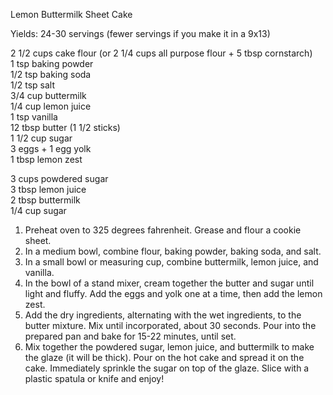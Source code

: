 
Lemon Buttermilk Sheet Cake
  
Yields: 24-30 servings (fewer servings if you make it in a 9x13)  
    
2 1/2 cups cake flour (or 2 1/4 cups all purpose flour + 5 tbsp cornstarch)  
1 tsp baking powder  
1/2 tsp baking soda  
1/2 tsp salt  
3/4 cup buttermilk  
1/4 cup lemon juice  
1 tsp vanilla  
12 tbsp butter (1 1/2 sticks)   
1 1/2 cup sugar  
3 eggs + 1 egg yolk  
1 tbsp lemon zest  
    
3 cups powdered sugar  
3 tbsp lemon juice  
2 tbsp buttermilk  
1/4 cup sugar  


1.  Preheat oven to 325 degrees fahrenheit. Grease and flour a cookie sheet. 
2.  In a medium bowl, combine flour, baking powder, baking soda, and salt. 
3.  In a small bowl or measuring cup, combine buttermilk, lemon juice, and vanilla. 
4.  In the bowl of a stand mixer, cream together the butter and sugar until light and fluffy. Add the eggs and yolk one at a time, then add the lemon zest. 
5.  Add the dry ingredients, alternating with the wet ingredients, to the butter mixture. Mix until incorporated, about 30 seconds. Pour into the prepared pan and bake for 15-22 minutes, until set. 
6.  Mix together the powdered sugar, lemon juice, and buttermilk to make the glaze (it will be thick). Pour on the hot cake and spread it on the cake. Immediately sprinkle the sugar on top of the glaze. Slice with a plastic spatula or knife and enjoy!   
